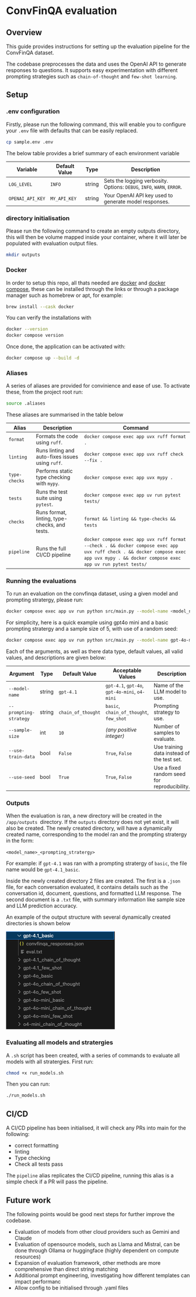 # ConvFinQA evaluation

## Overview

This guide provides instructions for setting up the evaluation pipeline for the ConvFinQA dataset.

The codebase preprocesses the data and uses the OpenAI API to generate responses to questions. It supports easy experimentation with different prompting strategies such as `chain-of-thought` and `few-shot learning`.


## Setup

### .env configuration

Firstly, please run the following command, this will enable you to configure your `.env` file with defaults that can be easily replaced.

```bash
cp sample.env .env
```

The below table provides a brief summary of each environment variable 

| Variable         | Default Value | Type   | Description                                                            |
| ---------------- | ------------- | ------ | ---------------------------------------------------------------------- |
| `LOG_LEVEL`      | `INFO`        | string | Sets the logging verbosity. Options: `DEBUG`, `INFO`, `WARN`, `ERROR`. |
| `OPENAI_API_KEY` | `MY_API_KEY`  | string | Your OpenAI API key used to generate model responses.                  |

### directory initialisation

Please run the following command to create an empty outputs directory, this will then be volume mapped inside your container, where it will later be populated with evaluation output files.

```bash
mkdir outputs
```

### Docker

In order to setup this repo, all thats needed are [docker](https://www.docker.com/) and [docker compose](https://docs.docker.com/compose/), these can be installed through the links or through a package manager such as homebrew or apt, for example:

```bash
brew install --cask docker
```

You can verify the installations with

```bash
docker --version
docker compose version
```

Once done, the application can be activated with:

```bash
docker compose up --build -d
```

### Aliases

A series of aliases are provided for convinience and ease of use. To activate these, from the project root run:

```bash
source .aliases
```

These aliases are summarised in the table below


| Alias         | Description                                      | Command                                                                                                                                                                               |
| ------------- | ------------------------------------------------ | ------------------------------------------------------------------------------------------------------------------------------------------------------------------------------------- |
| `format`      | Formats the code using `ruff`.                   | `docker compose exec app uvx ruff format .`                                                                                                                                           |
| `linting`     | Runs linting and auto-fixes issues using `ruff`. | `docker compose exec app uvx ruff check --fix .`                                                                                                                                      |
| `type-checks` | Performs static type checking with `mypy`.       | `docker compose exec app uvx mypy .`                                                                                                                                                  |
| `tests`       | Runs the test suite using `pytest`.              | `docker compose exec app uv run pytest tests/`                                                                                                                                        |
| `checks`      | Runs format, linting, type-checks, and tests.    | `format && linting && type-checks && tests`                                                                                                                                           |
| `pipeline`    | Runs the full CI/CD pipeline                     | `docker compose exec app uvx ruff format --check . && docker compose exec app uvx ruff check . && docker compose exec app uvx mypy . && docker compose exec app uv run pytest tests/` |


### Running the evaluations

To run an evaluation on the convfinqa dataset, using a given model and prompting stratergy, please run:

```bash
docker compose exec app uv run python src/main.py --model-name <model_name> --prompting-strategy <prompt_strategy> --sample-size <sample_size>  --use-seed <True/False>                                                                          
```

For simplicity, here is a quick example using gpt4o mini and a basic prompting stratergy and a sample size of 5, with use of a random seed:

```bash
docker compose exec app uv run python src/main.py --model-name gpt-4o-mini --prompting-strategy basic --sample-size 5 --use-seed True                                                                       
```


Each of the arguments, as well as there data type, default values, all valid values, and descriptions are given below: 


| Argument               | Type   | Default Value      | Acceptable Values                             | Description                                  |
| ---------------------- | ------ | ------------------ | --------------------------------------------- | -------------------------------------------- |
| `--model-name`         | string | `gpt-4.1`          | `gpt-4.1`, `gpt-4o`, `gpt-4o-mini`, `o4-mini` | Name of the LLM model to use.                |
| `--prompting-strategy` | string | `chain_of_thought` | `basic`, `chain_of_thought`, `few_shot`       | Prompting strategy to use.                   |
| `--sample-size`        | int    | `10`               | *(any positive integer)*                      | Number of samples to evaluate.               |
| `--use-train-data`     | bool   | `False`            | `True`, `False`                               | Use training data instead of the test set.   |
| `--use-seed`           | bool   | `True`             | `True`, `False`                               | Use a fixed random seed for reproducibility. |



### Outputs

When the evaluation is ran, a new directory will be created in the `/app/outputs `directory. If the `outputs` directory does not yet exist, it will also be created. The newly created directory, will have a dynamically created name, corresponding to the model ran and the prompting stratergy in the form:

`<model_name>_<prompting_stratergy>`

For example: if `gpt-4.1` was ran with a prompting stratergy of `basic`, the file name would be `gpt-4.1_basic`.

Inside the newly created directory 2 files are created. The first is a `.json` file, for each conversation evaluated, it contains details such as the conversation id, document, questions, and formatted LLM response. The second document is a `.txt` file, with summary information like sample size and LLM prediction accuracy. 

An example of the output structure with several dynamically created directories is shown below

![alt text](images/image1.png)

### Evaluating all models and stratergies

A `.sh` script has been created, with a series of commands to evaluate all models with all stratergies. First run:

```bash
chmod +x run_models.sh
```

Then you can run:

```bash
./run_models.sh
```

## CI/CD

A CI/CD pipeline has been initialised, it will check any PRs into main for the following:

- correct formatting
- linting
- Type checking
- Check all tests pass

The `pipeline` alias replicates the CI/CD pipeline, running this alias is a simple check if a PR will pass the pipeline.


## Future work

The following points would be good next steps for further improve the codebase.

- Evaluation of models from other cloud providers such as Gemini and Claude
- Evaluation of opensource models, such as Llama and Mistral, can be done through Ollama or huggingface (highly dependent on compute resources)
- Expansion of evaluation framework, other methods are more comprehensive than direct string matching
- Additional prompt engineering, investigating how different templates can impact performanc
- Allow config to be initialised through .yaml files
